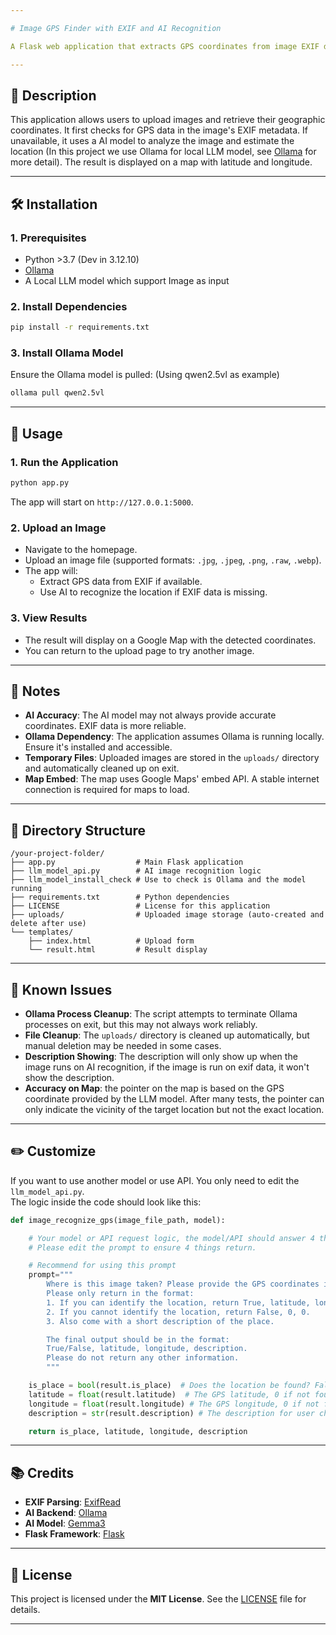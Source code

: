 ```yaml
---

# Image GPS Finder with EXIF and AI Recognition

A Flask web application that extracts GPS coordinates from image EXIF data or uses AI to recognize locations. Displays results on a map.

---
```


## 📌 Description

This application allows users to upload images and retrieve their geographic coordinates. It first checks for GPS data in the image's EXIF metadata. If unavailable, it uses a AI model to analyze the image and estimate the location (In this project we use Ollama for local LLM model, see [Ollama](https://ollama.com/) for more detail). The result is displayed on a map with latitude and longitude.

---

## 🛠 Installation

### 1. **Prerequisites**
- Python >3.7 (Dev in 3.12.10)
- [Ollama](https://ollama.com/)
- A Local LLM model which support Image as input

### 2. **Install Dependencies**
```bash
pip install -r requirements.txt
```

### 3. **Install Ollama Model**
Ensure the Ollama model is pulled: (Using qwen2.5vl as example)
```bash
ollama pull qwen2.5vl
```

---

## 🚀 Usage

### 1. **Run the Application**
```bash
python app.py
```
The app will start on `http://127.0.0.1:5000`.

### 2. **Upload an Image**
- Navigate to the homepage.
- Upload an image file (supported formats: `.jpg`, `.jpeg`, `.png`, `.raw`, `.webp`).
- The app will:
  - Extract GPS data from EXIF if available.
  - Use AI to recognize the location if EXIF data is missing.

### 3. **View Results**
- The result will display on a Google Map with the detected coordinates.
- You can return to the upload page to try another image.

---

## 🧠 Notes

- **AI Accuracy**: The AI model may not always provide accurate coordinates. EXIF data is more reliable.
- **Ollama Dependency**: The application assumes Ollama is running locally. Ensure it's installed and accessible.
- **Temporary Files**: Uploaded images are stored in the `uploads/` directory and automatically cleaned up on exit.
- **Map Embed**: The map uses Google Maps' embed API. A stable internet connection is required for maps to load.

---

## 📁 Directory Structure

```
/your-project-folder/
├── app.py                  # Main Flask application
├── llm_model_api.py        # AI image recognition logic
├── llm_model_install_check # Use to check is Ollama and the model running
├── requirements.txt        # Python dependencies
├── LICENSE                 # License for this application
├── uploads/                # Uploaded image storage (auto-created and delete after use)
└── templates/
    ├── index.html          # Upload form
    └── result.html         # Result display
```

---

## 📝 Known Issues

- **Ollama Process Cleanup**: The script attempts to terminate Ollama processes on exit, but this may not always work reliably.
- **File Cleanup**: The `uploads/` directory is cleaned up automatically, but manual deletion may be needed in some cases.
- **Description Showing**: The description will only show up when the image runs on AI recognition, if the image is run on exif data, it won't show the description.
- **Accuracy on Map**: the pointer on the map is based on the GPS coordinate provided by the LLM model. After many tests, the pointer can only indicate the vicinity of the target location but not the exact location.
---

## ✏️ Customize

If you want to use another model or use API. You only need to edit the `llm_model_api.py`.  
The logic inside the code should look like this:
```python
def image_recognize_gps(image_file_path, model):

    # Your model or API request logic, the model/API should answer 4 things as follow.
    # Please edit the prompt to ensure 4 things return.

    # Recommend for using this prompt
    prompt="""
        Where is this image taken? Please provide the GPS coordinates in the format of latitude and longitude. 
        Please only return in the format: 
        1. If you can identify the location, return True, latitude, longitude.
        2. If you cannot identify the location, return False, 0, 0.
        3. Also come with a short description of the place.

        The final output should be in the format:
        True/False, latitude, longitude, description.
        Please do not return any other information.
        """

    is_place = bool(result.is_place)  # Does the location be found? False if not found
    latitude = float(result.latitude)  # The GPS latitude, 0 if not found
    longitude = float(result.longitude) # The GPS longitude, 0 if not found
    description = str(result.description) # The description for user checking, None if not found

    return is_place, latitude, longitude, description
```

---

## 📚 Credits

- **EXIF Parsing**: [ExifRead](https://pypi.org/project/ExifRead/)
- **AI Backend**: [Ollama](https://ollama.com/)
- **AI Model**: [Gemma3](https://deepmind.google/models/gemma/)
- **Flask Framework**: [Flask](https://flask.palletsprojects.com/)

---

## 📜 License

This project is licensed under the **MIT License**. See the [LICENSE](LICENSE) file for details.

---